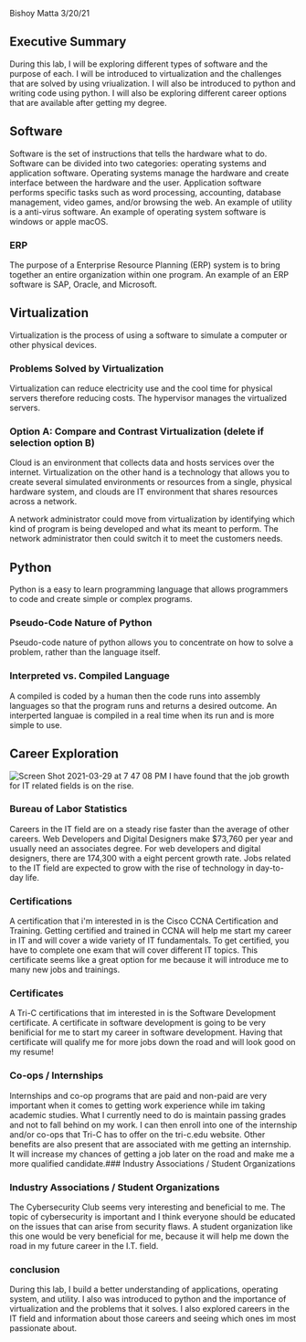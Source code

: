 
Bishoy Matta
3/20/21

## Executive Summary 
During this lab, I will be exploring different types of software and the purpose of each. I will be introduced to virtualization and the challenges that are solved by using vriualization. I will also be introduced to python and writing code using python. I will also be exploring different career options that are available after getting my degree. 

## Software
   Software is the set of instructions that tells the hardware what to do. Software can be divided into two categories: operating systems and application software. Operating systems manage the hardware and create interface between the hardware and the user. Application software performs specific tasks such as word processing, accounting, database management, video games, and/or browsing the web. An example of utility is a anti-virus software. An example of operating system software is windows or apple macOS.
   
### ERP
The purpose of a Enterprise Resource Planning (ERP) system is to bring together an entire organization within one program. An example of an ERP software is SAP, Oracle, and Microsoft.
## Virtualization
  Virtualization is the process of using a software to simulate a computer or other physical devices.
### Problems Solved by Virtualization
Virtualization can reduce electricity use and the cool time for physical servers therefore reducing costs. The hypervisor manages the virtualized servers.
### Option A: Compare and Contrast Virtualization (delete if selection option B)
 Cloud is an environment that collects data and hosts services over the internet. Virtualization on the other hand is a technology that allows you to create several simulated environments or resources from a single, physical hardware system, and clouds are IT environment that shares resources across a network.
 
 A network administrator could move from virtualization by identifying which kind of program is being developed and what its meant to perform. The network administrator then could switch it to meet the customers needs.
## Python
   Python is a easy to learn programming language that allows programmers to code and create simple or complex programs.
### Pseudo-Code Nature of Python
Pseudo-code nature of python allows you to concentrate on how to solve a problem, rather than the language itself.
### Interpreted vs. Compiled Language
A compiled  is coded by a human then the code runs into assembly languages so that the program runs and returns a desired outcome. An interperted languae is compiled in a real time when its run and is more simple to use.
## Career Exploration
![Screen Shot 2021-03-29 at 7 47 08 PM](https://user-images.githubusercontent.com/80690065/112913972-e1bc3900-90c8-11eb-8243-42c6bfdcab44.png)
I have found that the job growth for IT related fields is on the rise.
### Bureau of Labor Statistics
 Careers in the IT field are on a steady rise faster than the average of other careers. Web Developers and Digital Designers make $73,760 per year and usually need an associates degree. For web developers and digital designers, there are 174,300 with a eight percent growth rate. Jobs related to the IT field are expected to grow with the rise of technology in day-to-day life. 
 ### Certifications
 A certification that i'm interested in is the Cisco CCNA Certification and Training. Getting certified and trained in CCNA will help me start my career in IT and will cover a wide variety of IT fundamentals. To get certified, you have to complete one exam that will cover different IT topics. This certificate seems like a great option for me because it will introduce me to many new jobs and trainings.
  ### Certificates
  A Tri-C certifications that im interested in is the Software Development certificate. A certificate in software development is going to be very benificial for me to start my career in software development. Having that certificate will qualify me for more jobs down the road and will look good on my resume!
### Co-ops / Internships
 Internships and co-op programs that are paid and non-paid are very important when it comes to getting work experience while im taking academic studies. What I currently need to do is maintain passing grades and not to fall behind on my work. I can then enroll into one of the internship and/or co-ops that Tri-C has to offer on the tri-c.edu website. Other benefits are also present that are associated with me getting an internship. It will increase my chances of getting a job later on the road and make me a more qualified candidate.### Industry Associations / Student Organizations
### Industry Associations / Student Organizations
The Cybersecurity Club seems very interesting and beneficial to me. The topic of cybersecurity is important and I think everyone should be educated on the issues that can arise from security flaws. A student organization like this one would be very beneficial for me, because it will help me down the road in my future career in the I.T. field.
### conclusion
During this lab, I build a better understanding of applications, operating system, and utility. I also was introduced to python and the importance of virtualization and the problems that it solves. I also explored careers in the IT field and information about those careers and seeing which ones im most passionate about. 
